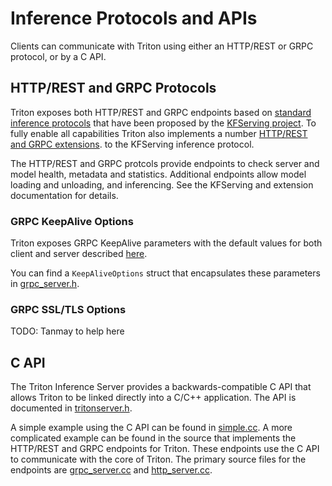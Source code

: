 <!--
# Copyright (c) 2018-2020, NVIDIA CORPORATION. All rights reserved.
#
# Redistribution and use in source and binary forms, with or without
# modification, are permitted provided that the following conditions
# are met:
#  * Redistributions of source code must retain the above copyright
#    notice, this list of conditions and the following disclaimer.
#  * Redistributions in binary form must reproduce the above copyright
#    notice, this list of conditions and the following disclaimer in the
#    documentation and/or other materials provided with the distribution.
#  * Neither the name of NVIDIA CORPORATION nor the names of its
#    contributors may be used to endorse or promote products derived
#    from this software without specific prior written permission.
#
# THIS SOFTWARE IS PROVIDED BY THE COPYRIGHT HOLDERS ``AS IS'' AND ANY
# EXPRESS OR IMPLIED WARRANTIES, INCLUDING, BUT NOT LIMITED TO, THE
# IMPLIED WARRANTIES OF MERCHANTABILITY AND FITNESS FOR A PARTICULAR
# PURPOSE ARE DISCLAIMED.  IN NO EVENT SHALL THE COPYRIGHT OWNER OR
# CONTRIBUTORS BE LIABLE FOR ANY DIRECT, INDIRECT, INCIDENTAL, SPECIAL,
# EXEMPLARY, OR CONSEQUENTIAL DAMAGES (INCLUDING, BUT NOT LIMITED TO,
# PROCUREMENT OF SUBSTITUTE GOODS OR SERVICES; LOSS OF USE, DATA, OR
# PROFITS; OR BUSINESS INTERRUPTION) HOWEVER CAUSED AND ON ANY THEORY
# OF LIABILITY, WHETHER IN CONTRACT, STRICT LIABILITY, OR TORT
# (INCLUDING NEGLIGENCE OR OTHERWISE) ARISING IN ANY WAY OUT OF THE USE
# OF THIS SOFTWARE, EVEN IF ADVISED OF THE POSSIBILITY OF SUCH DAMAGE.
-->

# Inference Protocols and APIs

Clients can communicate with Triton using either an HTTP/REST or GRPC
protocol, or by a C API.

## HTTP/REST and GRPC Protocols

Triton exposes both HTTP/REST and GRPC endpoints based on [standard
inference
protocols](https://github.com/kubeflow/kfserving/tree/master/docs/predict-api/v2)
that have been proposed by the [KFServing
project](https://github.com/kubeflow/kfserving). To fully enable all
capabilities Triton also implements a number [HTTP/REST and GRPC
extensions](https://github.com/triton-inference-server/server/tree/main/docs/protocol).
to the KFServing inference protocol.

The HTTP/REST and GRPC protcols provide endpoints to check server and
model health, metadata and statistics. Additional endpoints allow
model loading and unloading, and inferencing. See the KFServing and
extension documentation for details.

### GRPC KeepAlive Options

Triton exposes GRPC KeepAlive parameters with the default values for both
client and server described [here](https://github.com/grpc/grpc/blob/master/doc/keepalive.md).

You can find a `KeepAliveOptions` struct that encapsulates these parameters
in [grpc_server.h](../src/servers/grpc_server.h).

### GRPC SSL/TLS Options

TODO: Tanmay to help here

## C API

The Triton Inference Server provides a backwards-compatible C API that
allows Triton to be linked directly into a C/C++ application. The API
is documented in
[tritonserver.h](https://github.com/triton-inference-server/core/blob/main/include/triton/core/tritonserver.h).

A simple example using the C API can be found in
[simple.cc](../src/servers/simple.cc).  A more complicated example can
be found in the source that implements the HTTP/REST and GRPC
endpoints for Triton. These endpoints use the C API to communicate
with the core of Triton. The primary source files for the endpoints
are [grpc_server.cc](../src/servers/grpc_server.cc) and
[http_server.cc](../src/servers/http_server.cc).

